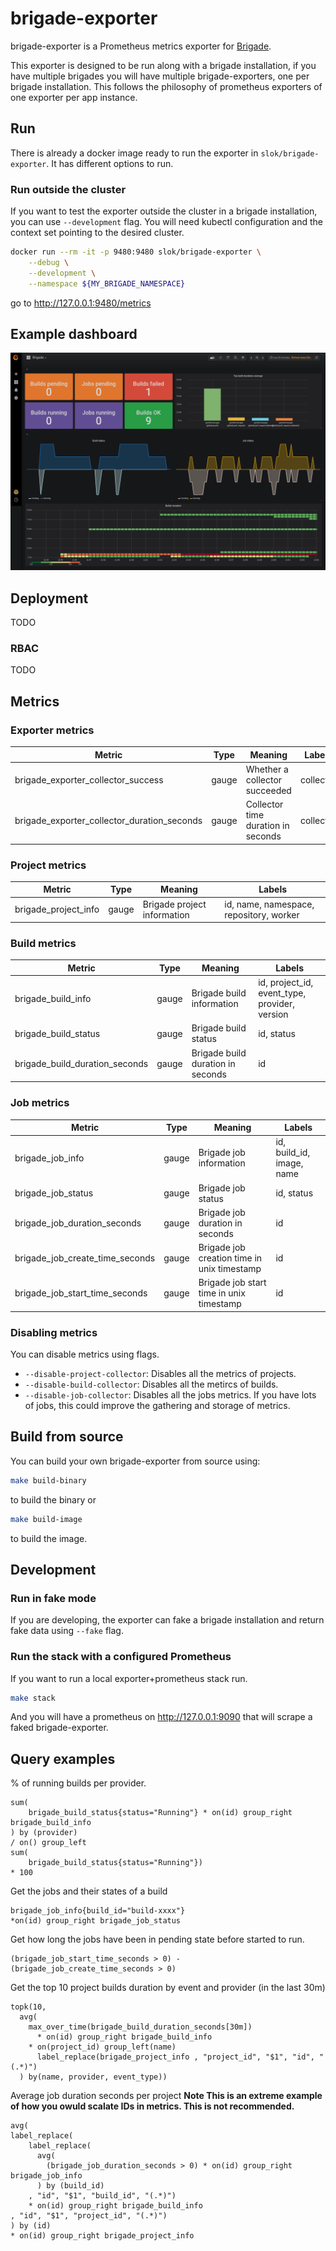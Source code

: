 # brigade-exporter

brigade-exporter is a Prometheus metrics exporter for [Brigade].

This exporter is designed to be run along with a brigade installation, if you have multiple brigades you will have multiple brigade-exporters, one per brigade installation. This follows the philosophy of prometheus exporters of one exporter per app instance.

## Run

There is already a docker image ready to run the exporter in `slok/brigade-exporter`. It has different options to run.

### Run outside the cluster

If you want to test the exporter outside the cluster in a brigade installation, you can use `--development` flag. You will need kubectl configuration and the context set pointing to the desired cluster.

```bash
docker run --rm -it -p 9480:9480 slok/brigade-exporter \
    --debug \
    --development \
    --namespace ${MY_BRIGADE_NAMESPACE}
```

go to http://127.0.0.1:9480/metrics

## Example dashboard

![grafana brigade dashboard](img/brigade-dashboard.png)

## Deployment

TODO

### RBAC

TODO

## Metrics

### Exporter metrics

| Metric                                      | Type  | Meaning                            | Labels    |
| ------------------------------------------- | ----- | ---------------------------------- | --------- |
| brigade_exporter_collector_success          | gauge | Whether a collector succeeded      | collector |
| brigade_exporter_collector_duration_seconds | gauge | Collector time duration in seconds | collector |

### Project metrics

| Metric               | Type  | Meaning                     | Labels                                  |
| -------------------- | ----- | --------------------------- | --------------------------------------- |
| brigade_project_info | gauge | Brigade project information | id, name, namespace, repository, worker |

### Build metrics

| Metric                         | Type  | Meaning                           | Labels                                        |
| ------------------------------ | ----- | --------------------------------- | --------------------------------------------- |
| brigade_build_info             | gauge | Brigade build information         | id, project_id, event_type, provider, version |
| brigade_build_status           | gauge | Brigade build status              | id, status                                    |
| brigade_build_duration_seconds | gauge | Brigade build duration in seconds | id                                            |

### Job metrics

| Metric                          | Type  | Meaning                                     | Labels                    |
| ------------------------------- | ----- | ------------------------------------------- | ------------------------- |
| brigade_job_info                | gauge | Brigade job information                     | id, build_id, image, name |
| brigade_job_status              | gauge | Brigade job status                          | id, status                |
| brigade_job_duration_seconds    | gauge | Brigade job duration in seconds             | id                        |
| brigade_job_create_time_seconds | gauge | Brigade job creation time in unix timestamp | id                        |
| brigade_job_start_time_seconds  | gauge | Brigade job start time in unix timestamp    | id                        |

### Disabling metrics

You can disable metrics using flags.

- `--disable-project-collector`: Disables all the metrics of projects.
- `--disable-build-collector`: Disables all the metircs of builds.
- `--disable-job-collector`: Disables all the jobs metrics. If you have lots of jobs, this could improve the gathering and storage of metrics.

## Build from source

You can build your own brigade-exporter from source using:

```bash
make build-binary
```

to build the binary or

```bash
make build-image
```

to build the image.

## Development

### Run in fake mode

If you are developing, the exporter can fake a brigade installation and return fake data using `--fake` flag.

### Run the stack with a configured Prometheus

If you want to run a local exporter+prometheus stack run.

```bash
make stack
```

And you will have a prometheus on http://127.0.0.1:9090 that will scrape a faked brigade-exporter.

## Query examples

% of running builds per provider.

```text
sum(
    brigade_build_status{status="Running"} * on(id) group_right brigade_build_info
) by (provider)
/ on() group_left
sum(
    brigade_build_status{status="Running"})
* 100
```

Get the jobs and their states of a build

```text
brigade_job_info{build_id="build-xxxx"}
*on(id) group_right brigade_job_status
```

Get how long the jobs have been in pending state before started to run.

```text
(brigade_job_start_time_seconds > 0) - (brigade_job_create_time_seconds > 0)
```

Get the top 10 project builds duration by event and provider (in the last 30m)

```text
topk(10,
  avg(
    max_over_time(brigade_build_duration_seconds[30m])
      * on(id) group_right brigade_build_info
    * on(project_id) group_left(name)
      label_replace(brigade_project_info , "project_id", "$1", "id", "(.*)")
  ) by(name, provider, event_type))
```

Average job duration seconds per project
**Note This is an extreme example of how you owuld scalate IDs in metrics. This is not recommended.**

```text
avg(
label_replace(
    label_replace(
      avg(
        (brigade_job_duration_seconds > 0) * on(id) group_right brigade_job_info
      ) by (build_id)
    , "id", "$1", "build_id", "(.*)")
    * on(id) group_right brigade_build_info
, "id", "$1", "project_id", "(.*)")
) by (id)
* on(id) group_right brigade_project_info
```

[brigade]: https://brigade.sh
